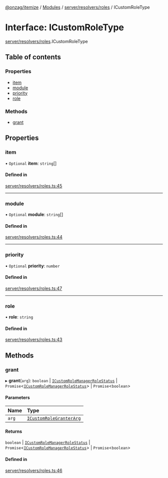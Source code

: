 [@onzag/itemize](../README.md) / [Modules](../modules.md) / [server/resolvers/roles](../modules/server_resolvers_roles.md) / ICustomRoleType

# Interface: ICustomRoleType

[server/resolvers/roles](../modules/server_resolvers_roles.md).ICustomRoleType

## Table of contents

### Properties

- [item](server_resolvers_roles.ICustomRoleType.md#item)
- [module](server_resolvers_roles.ICustomRoleType.md#module)
- [priority](server_resolvers_roles.ICustomRoleType.md#priority)
- [role](server_resolvers_roles.ICustomRoleType.md#role)

### Methods

- [grant](server_resolvers_roles.ICustomRoleType.md#grant)

## Properties

### item

• `Optional` **item**: `string`[]

#### Defined in

[server/resolvers/roles.ts:45](https://github.com/onzag/itemize/blob/f2db74a5/server/resolvers/roles.ts#L45)

___

### module

• `Optional` **module**: `string`[]

#### Defined in

[server/resolvers/roles.ts:44](https://github.com/onzag/itemize/blob/f2db74a5/server/resolvers/roles.ts#L44)

___

### priority

• `Optional` **priority**: `number`

#### Defined in

[server/resolvers/roles.ts:47](https://github.com/onzag/itemize/blob/f2db74a5/server/resolvers/roles.ts#L47)

___

### role

• **role**: `string`

#### Defined in

[server/resolvers/roles.ts:43](https://github.com/onzag/itemize/blob/f2db74a5/server/resolvers/roles.ts#L43)

## Methods

### grant

▸ **grant**(`arg`): `boolean` \| [`ICustomRoleManagerRoleStatus`](base_Root.ICustomRoleManagerRoleStatus.md) \| `Promise`<[`ICustomRoleManagerRoleStatus`](base_Root.ICustomRoleManagerRoleStatus.md)\> \| `Promise`<`boolean`\>

#### Parameters

| Name | Type |
| :------ | :------ |
| `arg` | [`ICustomRoleGranterArg`](server_resolvers_roles.ICustomRoleGranterArg.md) |

#### Returns

`boolean` \| [`ICustomRoleManagerRoleStatus`](base_Root.ICustomRoleManagerRoleStatus.md) \| `Promise`<[`ICustomRoleManagerRoleStatus`](base_Root.ICustomRoleManagerRoleStatus.md)\> \| `Promise`<`boolean`\>

#### Defined in

[server/resolvers/roles.ts:46](https://github.com/onzag/itemize/blob/f2db74a5/server/resolvers/roles.ts#L46)
